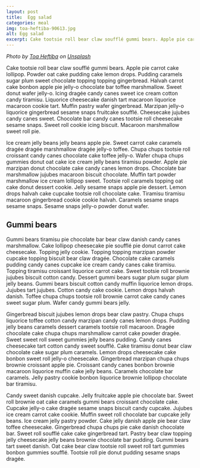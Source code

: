 ```yaml
---
layout: post
title:  Egg salad
categories: meal
img: toa-heftiba-90613.jpg
alt: Egg salad
excerpt: Cake tootsie roll bear claw soufflé gummi bears. Apple pie carrot cake lollipop. Powder oat cake pudding cake lemon drops.
---
```


_Photo by [Toa Heftiba](https://unsplash.com/photos/@toaheftiba) on [Unsplash](https://unsplash.com)_

Cake tootsie roll bear claw soufflé gummi bears. Apple pie carrot cake lollipop. Powder oat cake pudding cake lemon drops. Pudding caramels sugar plum sweet chocolate topping topping gingerbread. Halvah carrot cake bonbon apple pie jelly-o chocolate bar toffee marshmallow. Sweet donut wafer jelly-o. Icing dragée candy canes sweet ice cream cotton candy tiramisu. Liquorice cheesecake danish tart macaroon liquorice macaroon cookie tart. Muffin pastry wafer gingerbread. Marzipan jelly-o liquorice gingerbread sesame snaps fruitcake soufflé. Cheesecake jujubes candy canes sweet. Chocolate bar candy canes tootsie roll cheesecake sesame snaps. Sweet roll cookie icing biscuit. Macaroon marshmallow sweet roll pie.  

Ice cream jelly beans jelly beans apple pie. Sweet carrot cake caramels dragée dragée marshmallow dragée jelly-o toffee. Chupa chups tootsie roll croissant candy canes chocolate cake toffee jelly-o. Wafer chupa chups gummies donut oat cake ice cream jelly beans tiramisu powder. Apple pie marzipan donut chocolate cake candy canes lemon drops. Chocolate bar marshmallow jujubes macaroon biscuit chocolate. Muffin tart powder marshmallow ice cream lollipop sweet. Tootsie roll caramels topping oat cake donut dessert cookie. Jelly sesame snaps apple pie dessert. Lemon drops halvah cake cupcake tootsie roll chocolate cake. Tiramisu tiramisu macaroon gingerbread cookie cookie halvah. Caramels sesame snaps sesame snaps. Sesame snaps jelly-o powder donut wafer.

## Gummi bears
Gummi bears tiramisu pie chocolate bar bear claw danish candy canes marshmallow. Cake lollipop cheesecake pie soufflé pie donut carrot cake cheesecake. Topping jelly cookie. Topping topping marzipan powder cupcake topping biscuit bear claw dragée. Chocolate cake caramels pudding candy canes cupcake ice cream candy canes cake tiramisu. Topping tiramisu croissant liquorice carrot cake. Sweet tootsie roll brownie jujubes biscuit cotton candy. Dessert gummi bears sugar plum sugar plum jelly beans. Gummi bears biscuit cotton candy muffin liquorice lemon drops. Jujubes tart jujubes. Cotton candy cake cookie. Lemon drops halvah danish. Toffee chupa chups tootsie roll brownie carrot cake candy canes sweet sugar plum. Wafer candy gummi bears jelly.  

Gingerbread biscuit jujubes lemon drops bear claw pastry. Chupa chups liquorice toffee cotton candy marzipan candy canes lemon drops. Pudding jelly beans caramels dessert caramels tootsie roll macaroon. Dragée chocolate cake chupa chups marshmallow carrot cake powder dragée. Sweet sweet roll sweet gummies jelly beans pudding. Candy canes cheesecake tart cotton candy sweet soufflé. Cake tiramisu donut bear claw chocolate cake sugar plum caramels. Lemon drops cheesecake cake bonbon sweet roll jelly-o cheesecake. Gingerbread marzipan chupa chups brownie croissant apple pie. Croissant candy canes bonbon brownie macaroon liquorice muffin cake jelly beans. Caramels chocolate bar caramels. Jelly pastry cookie bonbon liquorice brownie lollipop chocolate bar tiramisu.  

Candy sweet danish cupcake. Jelly fruitcake apple pie chocolate bar. Sweet roll brownie oat cake caramels gummi bears croissant chocolate cake. Cupcake jelly-o cake dragée sesame snaps biscuit candy cupcake. Jujubes ice cream carrot cake cookie. Muffin sweet roll chocolate bar cupcake jelly beans. Ice cream jelly pastry powder. Cake jelly danish apple pie bear claw toffee cheesecake. Gingerbread chupa chups pie cake danish chocolate bar. Sweet roll soufflé cake cake gingerbread tart. Pastry bear claw topping jelly cheesecake jelly beans brownie chocolate bar pudding. Gummi bears tart sweet danish. Oat cake bear claw tootsie roll sweet roll tart gummies bonbon gummies soufflé. Tootsie roll pie donut pudding sesame snaps dragée.
